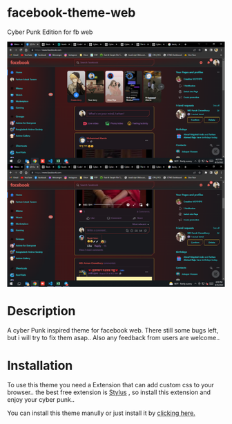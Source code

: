 # facebook-theme-web
Cyber Punk Edition for fb web 

<img src="https://raw.githubusercontent.com/Tas33n/facebook-theme-web/main/Screenshot_3.png" align="center"> </br>
<img src="https://raw.githubusercontent.com/Tas33n/facebook-theme-web/main/Screenshot_4.png" align="center">

# Description
A cyber Punk inspired theme for facebook web. There still some bugs left, but i will try to fix them asap.. Also any feedback from users are welcome..

# Installation
To use this theme you need a Extension that can add custom css to your browser..
the best free extension is <a href="https://chrome.google.com/webstore/detail/stylus/clngdbkpkpeebahjckkjfobafhncgmne?hl=en">Stylus</a> , so install this extension and enjoy your cyber punk..

You can install this theme manully or just install it by <a href="https://userstyles.world/style/6263/facebook-cyber-punk">clicking here.</a>
